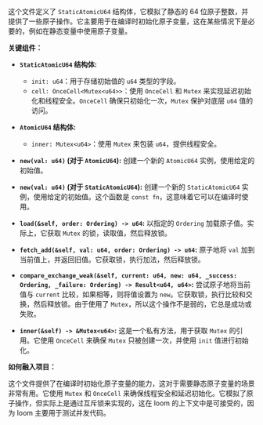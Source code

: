 这个文件定义了 `StaticAtomicU64` 结构体，它模拟了静态的 64 位原子整数，并提供了一些原子操作。它主要用于在编译时初始化原子变量，这在某些情况下是必要的，例如在静态变量中使用原子变量。

**关键组件：**

*   **`StaticAtomicU64` 结构体:**
    *   `init: u64`：用于存储初始值的 `u64` 类型的字段。
    *   `cell: OnceCell<Mutex<u64>>`：使用 `OnceCell` 和 `Mutex` 来实现延迟初始化和线程安全。`OnceCell` 确保只初始化一次，`Mutex` 保护对底层 `u64` 值的访问。

*   **`AtomicU64` 结构体:**
    *   `inner: Mutex<u64>`：使用 `Mutex` 来包装 `u64`，提供线程安全。

*   **`new(val: u64)` (对于 `AtomicU64`):**  创建一个新的 `AtomicU64` 实例，使用给定的初始值。

*   **`new(val: u64)` (对于 `StaticAtomicU64`):**  创建一个新的 `StaticAtomicU64` 实例，使用给定的初始值。这个函数是 `const fn`，这意味着它可以在编译时使用。

*   **`load(&self, order: Ordering) -> u64`:**  以指定的 `Ordering` 加载原子值。实际上，它获取 `Mutex` 的锁，读取值，然后释放锁。

*   **`fetch_add(&self, val: u64, order: Ordering) -> u64`:**  原子地将 `val` 加到当前值上，并返回旧值。它获取锁，执行加法，然后释放锁。

*   **`compare_exchange_weak(&self, current: u64, new: u64, _success: Ordering, _failure: Ordering) -> Result<u64, u64>`:**  尝试原子地将当前值与 `current` 比较，如果相等，则将值设置为 `new`。它获取锁，执行比较和交换，然后释放锁。由于使用了 `Mutex`，所以这个操作不是弱的，它总是成功或失败。

*   **`inner(&self) -> &Mutex<u64>`:**  这是一个私有方法，用于获取 `Mutex` 的引用。它使用 `OnceCell` 来确保 `Mutex` 只被创建一次，并使用 `init` 值进行初始化。

**如何融入项目：**

这个文件提供了在编译时初始化原子变量的能力，这对于需要静态原子变量的场景非常有用。它使用 `Mutex` 和 `OnceCell` 来确保线程安全和延迟初始化。它模拟了原子操作，但实际上是通过互斥锁来实现的，这在 loom 的上下文中是可接受的，因为 loom 主要用于测试并发代码。
